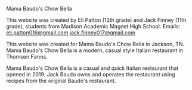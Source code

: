 Mama Baudo's Chow Bella

This website was created by Eli Patton (12th grade) and Jack Finney (11th grade), students from Madison Academic Magnet High School.
Emails: eli.patton016@gmail.com
        jack.finney017@gmail.com

This website was created for Mama Baudo's Chow Bella in Jackson, TN. Mama Baudo's Chow Bella is a modern, casual style Italian restaurant in Thomsen Farms.


Mama Baudo's Chow Bella is a casual and quick Italian restaurant that opened in 2019. Jack Baudo owns and operates the restaurant using recipes from the original Baudo's restaurant.


 
